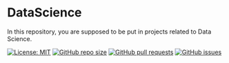 # DataScience
In this repository, you are supposed to be put in projects related to Data Science.

[![License: MIT](https://img.shields.io/github/license/amirho3einsedaghati/DataScience?color=yellow)](https://github.com/amirho3einsedaghati/DataScience/)
[![GitHub repo size](https://img.shields.io/github/repo-size/amirho3einsedaghati/DataScience?color=red)](https://github.com/amirho3einsedaghati/DataScience/)
[![GitHub pull requests](https://img.shields.io/github/issues-pr/amirho3einsedaghati/DataScience?color=yellow)](https://github.com/amirho3einsedaghati/DataScience/pulls)
[![GitHub issues](https://img.shields.io/github/issues-raw/amirho3einsedaghati/DataScience?color=red)](https://github.com/amirho3einsedaghati/DataScience/issues)
